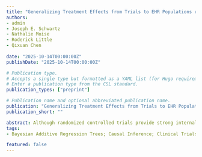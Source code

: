 ```yaml
---
title: "Generalizing Treatment Effects from Trials to EHR Populations using Propensity Score Predictive Inference"
authors:
- admin
- Joseph E. Schwartz
- Nathalie Moise
- Roderick Little
- Qixuan Chen
  
date: "2025-10-14T00:00:00Z"
publishDate: "2025-10-14T00:00:00Z"

# Publication type.
# Accepts a single type but formatted as a YAML list (for Hugo requirements).
# Enter a publication type from the CSL standard.
publication_types: ["preprint"]

# Publication name and optional abbreviated publication name.
publication: "Generalizing Treatment Effects from Trials to EHR Populations using Propensity Score Predictive Inference"
publication_short: ""

abstract: Although randomized controlled trials provide strong internal validity, they often lack external validity when attempting to generalize results to broader populations. This limitation, known as generalizability, arises when trial participants are not representative of the target population of interest. To address this challenge, we develop a novel interaction-based Propensity Score Predictive Inference (PSPI) framework that emphasizes the central role of propensity scores for trial participation, combined with flexible outcome models. We introduce three PSPI variants, including two robust estimators for average treatment effects and potential outcomes across treatment groups by incorporating natural cubic spline of the propensity score and modeling high-dimensional covariates using Bayesian Additive Regression Trees. Our approach enhances both the efficiency and interpretability of generalizability analyses. Simulation studies show that PSPI models outperform existing methods, achieving lower mean squared error and near-nominal coverage rates, particularly in settings with treatment imbalance or covariate shift between trial participants and the target population. We further demonstrate the utility of our approaches by generalizing the treatment effect of a multi-level, multi-component depression intervention from a randomized trial to the full population of eligible patients identified through electronic health records.
tags:
- Bayesian Additive Regression Trees; Causal Inference; Clinical Trials; Electronic Health Records; Generalizability; Propensity Score.

featured: false
---
```

